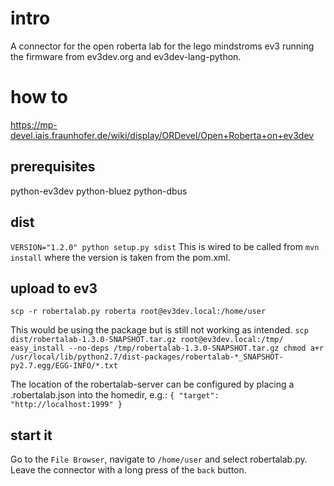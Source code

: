 # intro #
A connector for the open roberta lab for the lego mindstroms ev3 running the
firmware from ev3dev.org and ev3dev-lang-python.

# how to #
https://mp-devel.iais.fraunhofer.de/wiki/display/ORDevel/Open+Roberta+on+ev3dev

## prerequisites ##
python-ev3dev
python-bluez
python-dbus

## dist ##
``VERSION="1.2.0" python setup.py sdist``
This is wired to be called from ``mvn install`` where the version is taken from
the pom.xml.

## upload to ev3 ##
``scp -r robertalab.py roberta root@ev3dev.local:/home/user``

This would be using the package but is still not working as intended.
``
scp dist/robertalab-1.3.0-SNAPSHOT.tar.gz root@ev3dev.local:/tmp/
easy_install --no-deps /tmp/robertalab-1.3.0-SNAPSHOT.tar.gz
chmod a+r /usr/local/lib/python2.7/dist-packages/robertalab-*_SNAPSHOT-py2.7.egg/EGG-INFO/*.txt
``

The location of the robertalab-server can be configured by placing a
.robertalab.json into the homedir, e.g.:
``
{
    "target": "http://localhost:1999"
}
``

## start it ##
Go to the ``File Browser``, navigate to ``/home/user`` and select robertalab.py.
Leave the connector with a long press of the ``back`` button.
